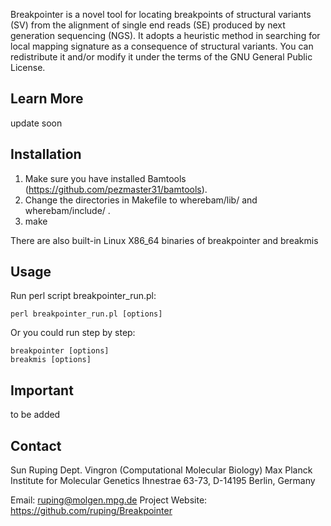 Breakpointer is a novel tool for locating breakpoints of structural variants (SV) from the alignment of single end reads (SE) produced by next generation sequencing (NGS). It adopts a heuristic method in searching for local mapping signature as a consequence of structural variants. You can redistribute it and/or modify it under the terms of the GNU General Public License.

Learn More
---

update soon
    

Installation
---

1. Make sure you have installed Bamtools (https://github.com/pezmaster31/bamtools).
2. Change the directories in Makefile to wherebam/lib/ and wherebam/include/ .
3. make

There are also built-in Linux X86_64 binaries of breakpointer and breakmis

Usage
---

Run perl script breakpointer_run.pl:

	perl breakpointer_run.pl [options]
    

Or you could run step by step:

	breakpointer [options]
	breakmis [options]


Important
---

to be added



Contact
---
Sun Ruping
Dept. Vingron (Computational Molecular Biology)
Max Planck Institute for Molecular Genetics
Ihnestra<DF>e 63-73, D-14195 Berlin, Germany

Email: ruping@molgen.mpg.de
Project Website: https://github.com/ruping/Breakpointer
